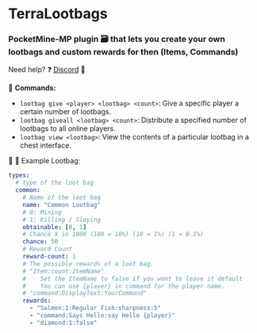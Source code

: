 # TerraLootbags

### PocketMine-MP plugin 🗃️ that lets you create your own lootbags and custom rewards for then (Items, Commands)
Need help?
❓ [Discord](https://discord.gg/Mfu9CER8X2) 👾



:robot: **Commands:**

- `lootbag give <player> <lootbag> <count>`: Give a specific player a certain number of lootbags.
- `lootbag giveall <lootbag> <count>`: Distribute a specified number of lootbags to all online players.
- `lootbag view <lootbag>`: View the contents of a particular lootbag in a chest interface.


📇 🤯
Example Lootbag:
```yml
types:
  # type of the loot bag
  common:
    # Name of the loot bag
    name: "Common Lootbag"
    # 0: Mining
    # 1: Killing / Slaying
    obtainable: [0, 1]
    # Chance X in 1000 (100 = 10%) (10 = 1%) (1 = 0.1%)
    chance: 50
    # Reward Count
    reward-count: 1
    # The possible rewards of a loot bag.
    # "Item:count:ItemName"
    #    Set the ItemName to false if you want to leave it default
    #    You can use {player} in command for the player name.
    # "command:DisplayText:YourCommand"
    rewards:
      - "Salmon:1:Regular Fish:sharpness:5"
      - "command:Says Hello:say Hello {player}"
      - "diamond:1:false"
```
